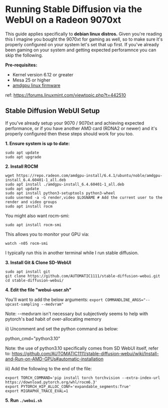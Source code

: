 # Running Stable Diffusion via the WebUI on a Radeon 9070xt

This guide applies specifically to **debian linux distros.** Given you're reading this I imagine you bought the 9070xt for gaming as well, so to make sure it's properly configured on your system let's set that up first. If you've already been gaming on your system and getting expected perforamnce you can skip the following.

**Pre-requisites:**
- Kernel version 6.12 or greater
- Mesa 25 or higher
- [amdgpu linux firmware](https://git.kernel.org/pub/scm/linux/kernel/git/firmware/linux-firmware.git/commit/t)

ref: https://forums.linuxmint.com/viewtopic.php?t=442510

## Stable Diffusion WebUI Setup

If you've already setup your 9070 / 9070xt and achieving expected performance, or if you have another AMD card (RDNA2 or newer) and it's properly configured then these steps should work for you too.

**1. Ensure system is up to date:**
```
sudo apt update
sudo apt upgrade
```

**2. Install ROCM**
```
wget https://repo.radeon.com/amdgpu-install/6.4.1/ubuntu/noble/amdgpu-install_6.4.60401-1_all.deb
sudo apt install ./amdgpu-install_6.4.60401-1_all.deb
sudo apt update
sudo apt install python3-setuptools python3-wheel
sudo usermod -a -G render,video $LOGNAME # Add the current user to the render and video groups
sudo apt install rocm
```
You might also want rocm-smi:
```
sudo apt install rocm-smi
```
This allows you to monitor your GPU via:
```
watch -n05 rocm-smi
```
I typically run this in another terminal while I run stable diffusion.

**3. Install Git & Clone SD-WebUI**
```
sudo apt install git
git clone https://github.com/AUTOMATIC1111/stable-diffusion-webui.git
cd stable-diffusion-webui/
```

**4. Edit the file "webui-user.sh"**

You'll want to add the below arguments:
`export COMMANDLINE_ARGS="--upcast-sampling --medvram"`

Note: --medvram isn't necessary but subjectively seems to help with pytorch's bad habit of over-allocating memory

ii) Uncomment and set the python command as below:

python_cmd="python3.10"

Note: the use of python3.10 specifically comes from SD WebUI itself, refer to: https://github.com/AUTOMATIC1111/stable-diffusion-webui/wiki/Install-and-Run-on-AMD-GPUs#automatic-installation

iii) Add the following to the end of the file:

```
export TORCH_COMMAND='pip install torch torchvision --extra-index-url https://download.pytorch.org/whl/rocm6.3'
export PYTORCH_HIP_ALLOC_CONF='expandable_segments:True'
export MIGRAPHX_TRACE_EVAL=1
```

**5. Run `./webui.sh`**
